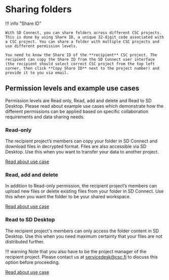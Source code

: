# Sharing folders

!!! info "Share ID"

    With SD Connect, you can share folders across different CSC projects. This is done by using Share ID, a unique 32-digit code associated with a CSC project. You can share a folder with multiple CSC projects and use different permission levels. 
    
    You need to know the Share ID of the **recipient** CSC project. The recipient can copy the Share ID from the SD Connect user interface (the recipient should select correct CSC project from the top left corner, then click **Copy Share ID** next to the project number) and provide it to you via email. 

## Permission levels and example use cases

Permission levels are Read only, Read, add and delete and Read to SD Desktop. Please read about example use cases which demonstrate how the different permissions can be applied based on specific collaboration requirements and data sharing needs.


### Read-only

 The recipient project’s members can copy your folder in SD Connect and download files in decrypted format. Files are also accessible via SD Desktop. Use this when you want to transfer your data to another project.

[Read about use case](./sd-connect-use-case-transfer-data.md)

### Read, add and delete

In addition to Read-only permission, the recipient project’s members can upload new files or delete existing files from your folder in SD Connect. Use this when you want the folder to be your shared workspace. 

[Read about use case](./sd-connect-use-case-workspace.md)


### Read to SD Desktop

The recipient project's members can only access the folder content in SD Desktop. Use this when you need maximum certainty that your files are not distributed further.

!!! warning
    Note that you also have to be the project manager of the recipient project. Please contact us at servicedesk@csc.fi to discuss this option before proceeding.


[Read about use case](./sd-connect-use-case-read-to-sd-desktop.md)
